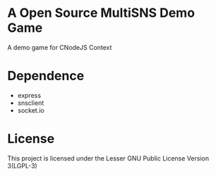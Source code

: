 # A Open Source MultiSNS Demo Game
A demo game for CNodeJS Context

# Dependence 
* express
* snsclient
* socket.io

# License
This project is licensed under the Lesser GNU Public License Version 3(LGPL-3)
